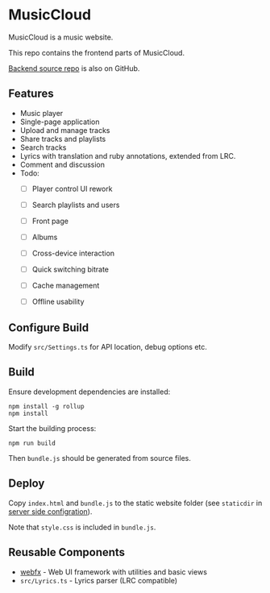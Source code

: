 # MusicCloud

MusicCloud is a music website.

This repo contains the frontend parts of MusicCloud.

[Backend source repo](https://github.com/lideming/MusicCloudServer) is also on GitHub.


## Features

* Music player
* Single-page application
* Upload and manage tracks
* Share tracks and playlists
* Search tracks
* Lyrics with translation and ruby annotations, extended from LRC.
* Comment and discussion
* Todo:
    - [ ] Player control UI rework
    - [ ] Search playlists and users
    - [ ] Front page
    - [ ] Albums
    - [ ] Cross-device interaction
    - [ ] Quick switching bitrate
    - [ ] Cache management
    - [ ] Offline usability


## Configure Build

Modify `src/Settings.ts` for API location, debug options etc.


## Build

Ensure development dependencies are installed:

```
npm install -g rollup
npm install
```

Start the building process:

```
npm run build
```

Then `bundle.js` should be generated from source files.


## Deploy

Copy `index.html` and `bundle.js` to the static website folder (see `staticdir` in [server side configration](https://github.com/lideming/MusicCloudServer/blob/master/appsettings.json)).

Note that `style.css` is included in `bundle.js`.


## Reusable Components

* [webfx](https://github.com/lideming/webfx) - Web UI framework with utilities and basic views
* `src/Lyrics.ts` - Lyrics parser (LRC compatible)
